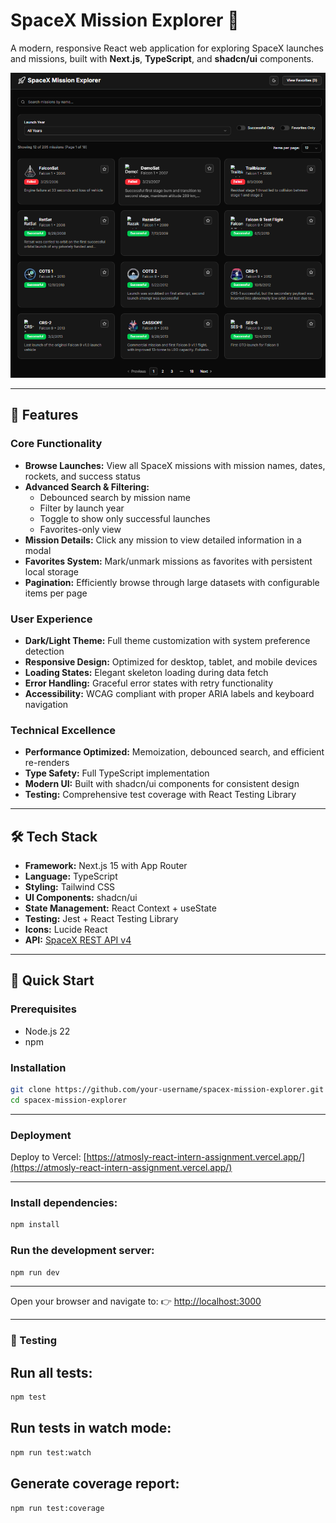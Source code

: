 # SpaceX Mission Explorer 🚀

A modern, responsive React web application for exploring SpaceX launches and missions, built with **Next.js**, **TypeScript**, and **shadcn/ui** components.

![SpaceX Mission Explorer](public/home_screen.png)

---

## 🌟 Features

### Core Functionality
- **Browse Launches:** View all SpaceX missions with mission names, dates, rockets, and success status  
- **Advanced Search & Filtering:**
  - Debounced search by mission name  
  - Filter by launch year  
  - Toggle to show only successful launches  
  - Favorites-only view  
- **Mission Details:** Click any mission to view detailed information in a modal  
- **Favorites System:** Mark/unmark missions as favorites with persistent local storage  
- **Pagination:** Efficiently browse through large datasets with configurable items per page  

### User Experience
- **Dark/Light Theme:** Full theme customization with system preference detection  
- **Responsive Design:** Optimized for desktop, tablet, and mobile devices  
- **Loading States:** Elegant skeleton loading during data fetch  
- **Error Handling:** Graceful error states with retry functionality  
- **Accessibility:** WCAG compliant with proper ARIA labels and keyboard navigation  

### Technical Excellence
- **Performance Optimized:** Memoization, debounced search, and efficient re-renders  
- **Type Safety:** Full TypeScript implementation  
- **Modern UI:** Built with shadcn/ui components for consistent design  
- **Testing:** Comprehensive test coverage with React Testing Library  

---

## 🛠 Tech Stack
- **Framework:** Next.js 15 with App Router  
- **Language:** TypeScript  
- **Styling:** Tailwind CSS  
- **UI Components:** shadcn/ui  
- **State Management:** React Context + useState  
- **Testing:** Jest + React Testing Library  
- **Icons:** Lucide React  
- **API:** [SpaceX REST API v4](https://github.com/r-spacex/SpaceX-API)  

---

## 🚀 Quick Start

### Prerequisites
- Node.js 22  
- npm 

### Installation
```bash
git clone https://github.com/your-username/spacex-mission-explorer.git
cd spacex-mission-explorer
```
---

### Deployment
Deploy to Vercel: [https://atmosly-react-intern-assignment.vercel.app/](https://atmosly-react-intern-assignment.vercel.app/)

---

### Install dependencies:
```bash
npm install
```

### Run the development server:
```bash
npm run dev
```

---

Open your browser and navigate to:
👉 [http://localhost:3000](http://localhost:3000)

---

### 🧪 Testing

## Run all tests:
```bash
npm test
```

## Run tests in watch mode:
```bash
npm run test:watch
```

## Generate coverage report:
```bash
npm run test:coverage
```
